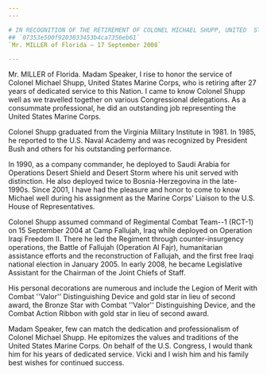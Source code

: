 ```yaml
---
---

# IN RECOGNITION OF THE RETIREMENT OF COLONEL MICHAEL SHUPP, UNITED  STATES MARINE CORPS
## `07353e500f9203033453b4ca7356eb61`
`Mr. MILLER of Florida — 17 September 2008`

---
```



Mr. MILLER of Florida. Madam Speaker, I rise to honor the service of 
Colonel Michael Shupp, United States Marine Corps, who is retiring 
after 27 years of dedicated service to this Nation. I came to know 
Colonel Shupp well as we travelled together on various Congressional 
delegations. As a consummate professional, he did an outstanding job 
representing the United States Marine Corps.

Colonel Shupp graduated from the Virginia Military Institute in 1981. 
In 1985, he reported to the U.S. Naval Academy and was recognized by 
President Bush and others for his outstanding performance.

In 1990, as a company commander, he deployed to Saudi Arabia for 
Operations Desert Shield and Desert Storm where his unit served with 
distinction. He also deployed twice to Bosnia-Herzegovina in the late-
1990s. Since 2001, I have had the pleasure and honor to come to know 
Michael well during his assignment as the Marine Corps' Liaison to the 
U.S. House of Representatives.

Colonel Shupp assumed command of Regimental Combat Team--1 (RCT-1) on 
15 September 2004 at Camp Fallujah, Iraq while deployed on Operation 
Iraqi Freedom II. There he led the Regiment through counter-insurgency 
operations, the Battle of Fallujah (Operation Al Fajr), humanitarian 
assistance efforts and the reconstruction of Fallujah, and the first 
free Iraqi national election in January 2005. In early 2008, he became 
Legislative Assistant for the Chairman of the Joint Chiefs of Staff.

His personal decorations are numerous and include the Legion of Merit 
with Combat ''Valor'' Distinguishing Device and gold star in lieu of 
second award, the Bronze Star with Combat ''Valor'' Distinguishing 
Device, and the Combat Action Ribbon with gold star in lieu of second 
award.

Madam Speaker, few can match the dedication and professionalism of 
Colonel Michael Shupp. He epitomizes the values and traditions of the 
United States Marine Corps. On behalf of the U.S. Congress, I would 
thank him for his years of dedicated service. Vicki and I wish him and 
his family best wishes for continued success.

